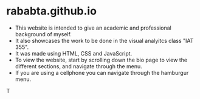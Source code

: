 # rababta.github.io

- This website is intended to give an academic and professional background of myself.
- It also showcases the work to be done in the visual analyitcs class "IAT 355".
- It was made using HTML, CSS and JavaScript. 
- To view the website, start by scrolling down the bio page to view the different sections, and navigate through the menu. 
- If you are using a cellphone you can navigate through the hamburgur menu. 


T